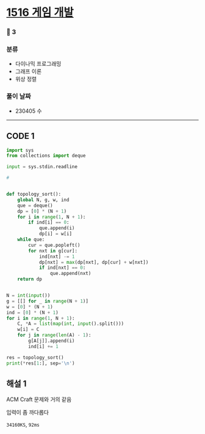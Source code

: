 # [1516 게임 개발](https://www.acmicpc.net/problem/1516)

### 🥇 3

### 분류

- 다이나믹 프로그래밍
- 그래프 이론
- 위상 정렬

### 풀이 날짜

- 230405 수

---

## CODE 1

```python
import sys
from collections import deque

input = sys.stdin.readline

#


def topology_sort():
    global N, g, w, ind
    que = deque()
    dp = [0] * (N + 1)
    for i in range(1, N + 1):
        if ind[i] == 0:
            que.append(i)
            dp[i] = w[i]
    while que:
        cur = que.popleft()
        for nxt in g[cur]:
            ind[nxt] -= 1
            dp[nxt] = max(dp[nxt], dp[cur] + w[nxt])
            if ind[nxt] == 0:
                que.append(nxt)
    return dp


N = int(input())
g = [[] for _ in range(N + 1)]
w = [0] * (N + 1)
ind = [0] * (N + 1)
for i in range(1, N + 1):
    C, *A = list(map(int, input().split()))
    w[i] = C
    for j in range(len(A) - 1):
        g[A[j]].append(i)
        ind[i] += 1

res = topology_sort()
print(*res[1:], sep='\n')

```

## 해설 1

ACM Craft 문제와 거의 같음

입력이 좀 까다롭다

`34160KS`, `92ms`

